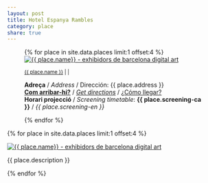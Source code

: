 ```yaml
---
layout: post
title: Hotel Espanya Rambles
category: place
share: true
---
```


<figure class="text-center">
{% for place in site.data.places limit:1 offset:4 %}
	<a href="{{ place.url }}" title="{{ place.name }}"><img src="/public/img/{{ place.logo }}" alt="{{ place.name}} - exhibidors de barcelona digital art" title="{{ place.name }} - exhibidors de barcelona digital art"></a>
	<figcaption>
		<p><small><a href="{{ place.url }}" title="{{ place.name }}">{{ place.name }}</a> <i class="fa fa-external-link"></i> | <a href="https://twitter.com/{{ place.twitter }}" title="@{{ place.twitter }}"><i class="fa fa-twitter"></i></a> | <a href="{{ place.facebook }}" title="{{ place.name }} a Facebook"><i class="fa fa-facebook"></i></a></small></p>
		<p class="text-left"><strong>Adreça</strong> / <em>Address</em> / Dirección: {{ place.address }}<br/>
		<strong><a href="{{ place.getdirections }}">Com arribar-hi?</a></strong> / <em><a href="{{ place.getdirections }}">Get directions</a></em> / <a href="{{ place.getdirections }}">¿Cómo llegar?</a><br/>
		<strong>Horari projecció</strong> / <em>Screening timetable</em>: <strong>{{ place.screening-ca }}</strong> / <em>{{ place.screening-en }}</em>
		</small>
		</p>
	</figcaption>
{% endfor %}
</figure>
<!--more-->
{% for place in site.data.places limit:1 offset:4 %}
<div class="row">
	<div class="col-sm-6">
		<p><a href="{{ place.url }}" title="{{ place.name }}"><img src="/public/img/{{ place.img }}" alt="{{ place.name}} - exhibidors de barcelona digital art" title="{{ place.name }} - exhibidors de barcelona digital art"></a></p>
	</div>
	<div class="col-sm-6">
		<p>{{ place.description }}</p>
	</div>
</div>
{% endfor %}